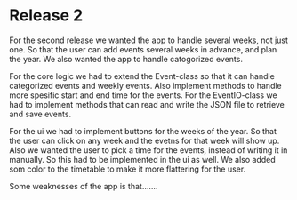 # Release 2
For the second release we wanted the app to handle several weeks, not just one. So that the user can add events several weeks in advance, and plan the year. We also wanted the app to handle catogorized events.

For the core logic we had to extend the Event-class so that it can handle categorized events and weekly events. Also implement methods to handle more spesific start and end time for the events. For the EventIO-class we had to implement methods that can read and write the JSON file to retrieve and save events.

For the ui we had to implement buttons for the weeks of the year. So that the user can click on any week and the evetns for that week will show up. Also we wanted the user to pick a time for the events, instead of writing it in manually. So this had to be implemented in the ui as well. We also added som color to the timetable to make it more flattering for the user.

Some weaknesses of the app is that.......